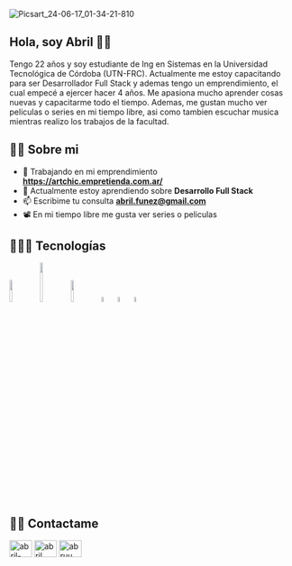 ![Picsart_24-06-17_01-34-21-810](https://github.com/Abrilfz-01/abrilfz-01/assets/95200350/40dc5c72-b130-4253-a08b-82505b7fb9cb)
## Hola, soy Abril 👋🏼

Tengo 22 años y soy estudiante de Ing en Sistemas en la Universidad Tecnológica de Córdoba (UTN-FRC). Actualmente me estoy capacitando para ser Desarrollador Full Stack y ademas tengo un emprendimiento, el cual empecé a ejercer hacer 4 años. Me apasiona mucho aprender cosas nuevas y capacitarme todo el tiempo. Ademas, me gustan mucho ver peliculas o series en mi tiempo libre, asi como tambien escuchar musica mientras realizo los trabajos de la facultad.

## 🙋🏻 Sobre mi

- 🌹 Trabajando en mi emprendimiento **https://artchic.empretienda.com.ar/**
- 🌱 Actualmente estoy aprendiendo sobre **Desarrollo Full Stack**
- 📫 Escribime tu consulta **abril.funez@gmail.com**
- 📽️ En mi tiempo libre me gusta ver series o peliculas


## 👩🏽‍💻 Tecnologías

<code><img width="10%" src="https://www.vectorlogo.zone/logos/python/python-ar21.svg"></code>
<code><img width="10%" height="70px" src="https://www.vectorlogo.zone/logos/java/java-icon.svg"></code>
<code><img width="10%" src="https://www.vectorlogo.zone/logos/visualstudio_code/visualstudio_code-ar21.svg"></code>
<code><img width="5%" src="https://www.vectorlogo.zone/logos/github/github-tile.svg"></code>
<code><img width="5%" src="https://www.vectorlogo.zone/logos/w3_css/w3_css-icon.svg"></code>
<code><img width="5%" src="https://www.vectorlogo.zone/logos/w3_html5/w3_html5-icon.svg"></code>


## 🤳🏼 Contactame

<p align="left">
<a href="https://linkedin.com/in/abril-funez-08862524b" target="blank"><img align="center" src="https://raw.githubusercontent.com/rahuldkjain/github-profile-readme-generator/master/src/images/icons/Social/linked-in-alt.svg" alt="abril-funez" height="30" width="40" /></a>
<a href="https://fb.com/AbrilAgustinaFunez" target="blank"><img align="center" src="https://raw.githubusercontent.com/rahuldkjain/github-profile-readme-generator/master/src/images/icons/Social/facebook.svg" alt="abril funez" height="30" width="40" /></a>
<a href="https://instagram.com/abruu.__01" target="blank"><img align="center" src="https://raw.githubusercontent.com/rahuldkjain/github-profile-readme-generator/master/src/images/icons/Social/instagram.svg" alt="abruu.__01" height="30" width="40" /></a>
</p>

